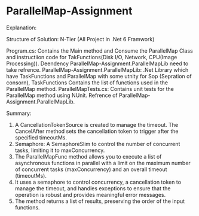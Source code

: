# ParallelMap-Assignment

Explanation:

Structure of Solution: N-Tier (All Project in .Net 6 Framwork)

Program.cs: Contains the Main method and Consume the ParallelMap Class and instructiion code for TakFunctions(Disk I/O, Network, CPU(Image Processing)). Deendency ParallelMap-Assignment.ParallelMapLib need to take refrence.
ParallelMap-Assignment.ParallelMapLib: .Net Library which have TaskFunctions and ParallelMap with some utnity for Sop (Sepration of consorn), TaskFunctions Contains the list of functions used in the ParallelMap method. 
ParallelMapTests.cs: Contains unit tests for the ParallelMap method using NUnit. Refrence of ParallelMap-Assignment.ParallelMapLib.

Summary:

1. A CancellationTokenSource is created to manage the timeout. The CancelAfter method sets the cancellation token to trigger after the specified timeoutMs.
2. Semaphore: A SemaphoreSlim to control the number of concurrent tasks, limiting it to maxConcurrency.
3. The ParallelMapFunc method allows you to execute a list of asynchronous functions in parallel with a limit on the maximum number of concurrent tasks (maxConcurrency) and an overall timeout (timeoutMs).
4. It uses a semaphore to control concurrency, a cancellation token to manage the timeout, and handles exceptions to ensure that the operation is robust and provides meaningful error messages.
5. The method returns a list of results, preserving the order of the input functions.
